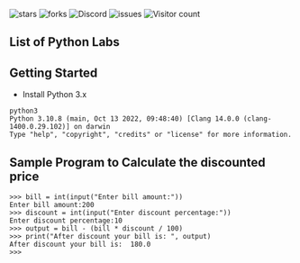 ![stars](https://img.shields.io/github/stars/Gurvira2/pythonlabs)
![forks](https://img.shields.io/github/forks/Gurvira2/pythonlabs)
![Discord](https://img.shields.io/discord/1020180904129335379)
![issues](https://img.shields.io/github/issues/Gurvira2/pythonlabs)
![Visitor count](https://shields-io-visitor-counter.herokuapp.com/badge?page=Gurvira2.pythonlabs)



## List of Python Labs


## Getting Started

- Install Python 3.x

```
python3
Python 3.10.8 (main, Oct 13 2022, 09:48:40) [Clang 14.0.0 (clang-1400.0.29.102)] on darwin
Type "help", "copyright", "credits" or "license" for more information.
```



## Sample Program to Calculate the discounted price

```
>>> bill = int(input("Enter bill amount:"))
Enter bill amount:200
>>> discount = int(input("Enter discount percentage:"))
Enter discount percentage:10
>>> output = bill - (bill * discount / 100)
>>> print("After discount your bill is: ", output)
After discount your bill is:  180.0
>>> 
```
